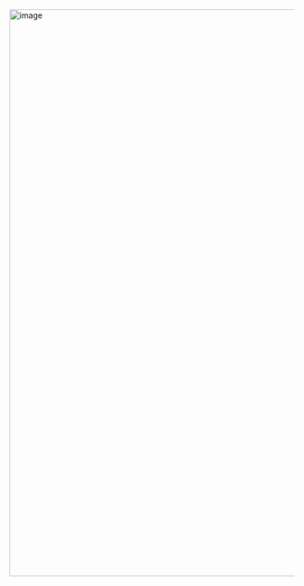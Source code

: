 <img width="2002" height="1000" alt="image" src="https://github.com/user-attachments/assets/6040b7d1-a411-4f23-8d8d-d14092c92344" />
